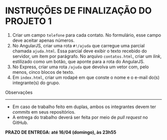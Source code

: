 INSTRUÇÕES DE FINALIZAÇÃO DO PROJETO 1
======================================

1. Criar um campo `telefone` para cada contato. No formulário, esse campo deve aceitar apenas números.
2. No AngularJS, criar uma rota `#!/ajuda` que carregue uma parcial chamada `ajuda.html`. Essa parcial deve exibir o texto recebido do servidor, um item por parágrafo. No arquivo `contatos.html`, criar um _link_, estilizado como um botão, que aponte para a rota do AngularJS.
3. No Express, criar uma rota `/ajuda` que devolva um vetor com, pelo menos, cinco blocos de texto.
4. Em `index.html`, criar um rodapé em que conste o nome e o e-mail do(s) integrante(s) do grupo.

Observações
___________

* Em caso de trabalho feito em duplas, ambos os integrantes devem ter _commits_ em seus repositórios.
* A entrega do trabalho deverá ser feita por meio de _pull request_ no GitHub.

**PRAZO DE ENTREGA: até 16/04 (domingo), às 23h55**